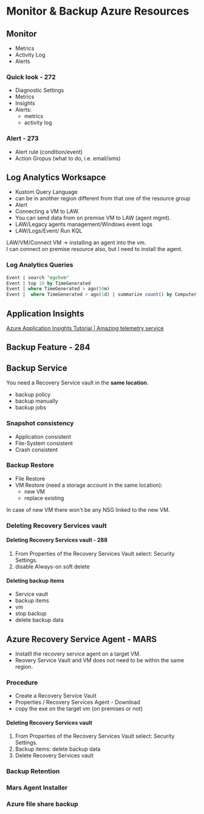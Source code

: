 # Monitor & Backup Azure Resources

## Monitor
- Metrics
- Activity Log
- Alerts

### Quick look - 272
- Diagnostic Settings
- Metrics
- Insights
- Alerts:
    - metrics
    - activity log
### Alert - 273
- Alert rule (condition/event)
- Action Gropus (what to do, i.e. email/sms)

## Log Analytics Worksapce
- Kustom Query Language
- can be in another region different from that one of the resource group
- Alert
- Connecting a VM to LAW.
- You can send data from on premise VM to LAW (agent mgmt).
- LAW/Legacy agents management/Windows event logs
- LAW/Logs/Event/ Run KQL

LAW/VM/Connect VM -> installing an agent into the vm.  
I can connect on premise resource also, but I need to install the agent.

### Log Analytics Queries
```sql
Event | search "egchvm"
Event | top 10 by TimeGenerated
Event | where TimeGenerated > ago(50m)
Event |  where TimeGenerated > ago(1d) | summarize count() by Computer,Source

```

## Application Insights
[Azure Application Insights Tutorial | Amazing telemetry service](https://www.youtube.com/watch?v=A0jAeGf2zUQ&t=541s)


## Backup Feature - 284
## Backup Service
You need a Recovery Service vault in the **same location**.
- backup policy
- backup manually
- backup jobs
### Snapshot consistency
- Application consistent
- File-System consistent
- Crash consistent

### Backup Restore
- File Restore
- VM Restore (need a storage account in the same location):
    - new VM
    - replace existing

In case of new VM there won't be any NSG linked to the new VM.

### Deleting Recovery Services vault
#### Deleting Recovery Services vault - 288
<ol>
<li>From Properties of the Recovery Services Vault select: Security Settings.</li>
<li>disable Always-on soft delete</li>
</ol>

#### Deleting backup items
- Service vault
- backup items
- vm
- stop backup
- delete backup data



    
## Azure Recovery Service Agent - MARS
- Instatll the recovery service agent on a target VM.
- Reovery Service Vault and VM does not need to be within the same region.
### Procedure
- Create a Recovery Service Vault
- Properties / Recovery Services Agent - Download
- copy the exe on the target vm (on premises or not)


#### Deleting Recovery Services vault
<ol>
<li>From Properties of the Recovery Services Vault select: Security Settings.</li>
<li>Backup items: delete backup data</li>
<li>Delete Recovery Services vault</li>
</ol>

### Backup Retention
### Mars Agent Installer
### Azure file share backup